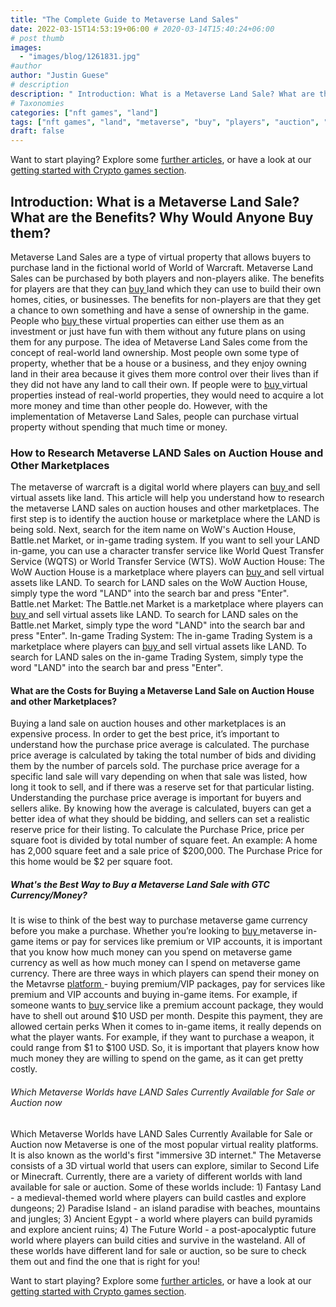 ```yaml
---
title: "The Complete Guide to Metaverse Land Sales"
date: 2022-03-15T14:53:19+06:00 # 2020-03-14T15:40:24+06:00
# post thumb
images:
  - "images/blog/1261831.jpg"
#author
author: "Justin Guese"
# description
description: " Introduction: What is a Metaverse Land Sale? What are the Benefits? Why Would Anyone Buy them?Metaverse Land Sales are a type of virtual property that al"
# Taxonomies
categories: ["nft games", "land"]
tags: ["nft games", "land", "metaverse", "buy", "players", "auction", "sales"]
draft: false
---
```



Want to start playing? Explore some [further articles](/blog/), or have a look at our [getting started with Crypto games section](/services/how-do-i-get-started/).


## Introduction: What is a Metaverse Land Sale? What are the Benefits? Why Would Anyone Buy them?


Metaverse Land Sales are a type of virtual property that allows buyers to purchase land in the fictional world of World of Warcraft. Metaverse Land Sales can be purchased by both players and non-players alike. The benefits for players are that they can [ buy ](https://accounts.binance.com/en/register?ref=37092355) land which they can use to build their own homes, cities, or businesses. The benefits for non-players are that they get a chance to own something and have a sense of ownership in the game. 
People who [ buy ](https://accounts.binance.com/en/register?ref=37092355) these virtual properties can either use them as an investment or just have fun with them without any future plans on using them for any purpose. The idea of Metaverse Land Sales come from the concept of real-world land ownership. Most people own some type of property, whether that be a house or a business, and they enjoy owning land in their area because it gives them more control over their lives than if they did not have any land to call their own.
If people were to [ buy ](https://accounts.binance.com/en/register?ref=37092355) virtual properties instead of real-world properties, they would need to acquire a lot more money and time than other people do. However, with the implementation of Metaverse Land Sales, people can purchase virtual property without spending that much time or money.

### How to Research Metaverse LAND Sales on Auction House and Other Marketplaces


The metaverse of warcraft is a digital world where players can [ buy ](https://accounts.binance.com/en/register?ref=37092355) and sell virtual assets like land. This article will help you understand how to research the metaverse LAND sales on auction houses and other marketplaces.
The first step is to identify the auction house or marketplace where the LAND is being sold. Next, search for the item name on WoW's Auction House, Battle.net Market, or in-game trading system.
If you want to sell your LAND in-game, you can use a character transfer service like World Quest Transfer Service (WQTS) or World Transfer Service (WTS).
WoW Auction House: 
The WoW Auction House is a marketplace where players can [ buy ](https://accounts.binance.com/en/register?ref=37092355) and sell virtual assets like LAND. To search for LAND sales on the WoW Auction House, simply type the word "LAND" into the search bar and press "Enter".
Battle.net Market: 
The Battle.net Market is a marketplace where players can [ buy ](https://accounts.binance.com/en/register?ref=37092355) and sell virtual assets like LAND. To search for LAND sales on the Battle.net Market, simply type the word "LAND" into the search bar and press "Enter". 
In-game Trading System: 
The in-game Trading System is a marketplace where players can [ buy ](https://accounts.binance.com/en/register?ref=37092355) and sell virtual assets like LAND. To search for LAND sales on the in-game Trading System, simply type the word "LAND" into the search bar and press "Enter".

#### What are the Costs for Buying a Metaverse Land Sale on Auction House and other Marketplaces?


Buying a land sale on auction houses and other marketplaces is an expensive process. In order to get the best price, it’s important to understand how the purchase price average is calculated.
The purchase price average is calculated by taking the total number of bids and dividing them by the number of parcels sold. The purchase price average for a specific land sale will vary depending on when that sale was listed, how long it took to sell, and if there was a reserve set for that particular listing.
Understanding the purchase price average is important for buyers and sellers alike. By knowing how the average is calculated, buyers can get a better idea of what they should be bidding, and sellers can set a realistic reserve price for their listing. To calculate the Purchase Price, price per square foot is divided by total number of square feet. An example: A home has 2,000 square feet and a sale price of $200,000. The Purchase Price for this home would be $2 per square foot.

##### What's the Best Way to Buy a Metaverse Land Sale with GTC Currency/Money?


It is wise to think of the best way to purchase metaverse game currency before you make a purchase. Whether you’re looking to [ buy ](https://accounts.binance.com/en/register?ref=37092355) metaverse in-game items or pay for services like premium or VIP accounts, it is important that you know how much money can you spend on metaverse game currency as well as how much money can I spend on metaverse game currency.
There are three ways in which players can spend their money on the Metavrse [ platform ](https://accounts.binance.com/en/register?ref=37092355) - buying premium/VIP packages, pay for services like premium and VIP accounts and buying in-game items. For example, if someone wants to [ buy ](https://accounts.binance.com/en/register?ref=37092355) service like a premium account package, they would have to shell out around $10 USD per month. Despite this payment, they are allowed certain perks
When it comes to in-game items, it really depends on what the player wants. For example, if they want to purchase a weapon, it could range from $1 to $100 USD. So, it is important that players know how much money they are willing to spend on the game, as it can get pretty costly.

###### Which Metaverse Worlds have LAND Sales Currently Available for Sale or Auction now


Which Metaverse Worlds have LAND Sales Currently Available for Sale or Auction now Metaverse is one of the most popular virtual reality platforms. It is also known as the world's first "immersive 3D internet." The Metaverse consists of a 3D virtual world that users can explore, similar to Second Life or Minecraft. Currently, there are a variety of different worlds with land available for sale or auction. Some of these worlds include: 1) Fantasy Land - a medieval-themed world where players can build castles and explore dungeons; 2) Paradise Island - an island paradise with beaches, mountains and jungles; 3) Ancient Egypt - a world where players can build pyramids and explore ancient ruins; 4) The Future World - a post-apocalyptic future world where players can build cities and survive in the wasteland. All of these worlds have different land for sale or auction, so be sure to check them out and find the one that is right for you! 


Want to start playing? Explore some [further articles](/blog/), or have a look at our [getting started with Crypto games section](/services/how-do-i-get-started/).

